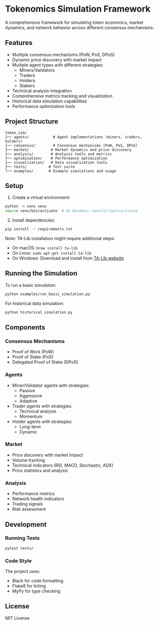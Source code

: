 # Tokenomics Simulation Framework

A comprehensive framework for simulating token economics, market dynamics, and network behavior across different consensus mechanisms.

## Features

- Multiple consensus mechanisms (PoW, PoS, DPoS)
- Dynamic price discovery with market impact
- Multiple agent types with different strategies:
  - Miners/Validators
  - Traders
  - Holders
  - Stakers
- Technical analysis integration
- Comprehensive metrics tracking and visualization
- Historical data simulation capabilities
- Performance optimization tools

## Project Structure

```
token_sim/
├── agents/           # Agent implementations (miners, traders, holders)
├── consensus/        # Consensus mechanisms (PoW, PoS, DPoS)
├── market/          # Market dynamics and price discovery
├── analysis/        # Analysis tools and metrics
├── optimization/    # Performance optimization
├── visualization/   # Data visualization tools
├── tests/          # Test suite
└── examples/       # Example simulations and usage
```

## Setup

1. Create a virtual environment:
```bash
python -m venv venv
source venv/bin/activate  # On Windows: venv\Scripts\activate
```

2. Install dependencies:
```bash
pip install -r requirements.txt
```

Note: TA-Lib installation might require additional steps:
- On macOS: `brew install ta-lib`
- On Linux: `sudo apt-get install ta-lib`
- On Windows: Download and install from [TA-Lib website](https://ta-lib.org/hdr_dw.html)

## Running the Simulation

To run a basic simulation:

```bash
python examples/run_basic_simulation.py
```

For historical data simulation:

```bash
python historical_simulation.py
```

## Components

### Consensus Mechanisms
- Proof of Work (PoW)
- Proof of Stake (PoS)
- Delegated Proof of Stake (DPoS)

### Agents
- Miner/Validator agents with strategies:
  - Passive
  - Aggressive
  - Adaptive
- Trader agents with strategies:
  - Technical analysis
  - Momentum
- Holder agents with strategies:
  - Long-term
  - Dynamic

### Market
- Price discovery with market impact
- Volume tracking
- Technical indicators (RSI, MACD, Stochastic, ADX)
- Price statistics and analysis

### Analysis
- Performance metrics
- Network health indicators
- Trading signals
- Risk assessment

## Development

### Running Tests
```bash
pytest tests/
```

### Code Style
The project uses:
- Black for code formatting
- Flake8 for linting
- MyPy for type checking

## License

MIT License 